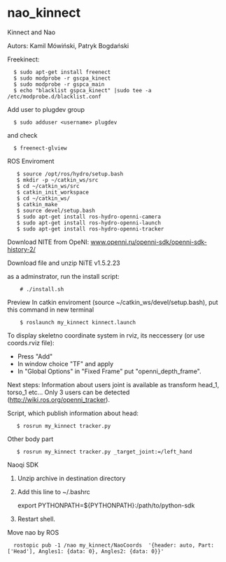 # nao_kinnect
Kinnect and Nao

Autors: Kamil Mówiński, Patryk Bogdański

 Freekinect:

      $ sudo apt-get install freenect
      $ sudo modprobe -r gscpa_kinect
      $ sudo modprobe -r gspca_main
      $ echo "blacklist gspca_kinect" |sudo tee -a /etc/modprobe.d/blacklist.conf

Add user to plugdev group

      $ sudo adduser <username> plugdev
      

and check 

      $ freenect-glview

ROS Enviroment

       $ source /opt/ros/hydro/setup.bash
       $ mkdir -p ~/catkin_ws/src
       $ cd ~/catkin_ws/src
       $ catkin_init_workspace
       $ cd ~/catkin_ws/
       $ catkin_make
       $ source devel/setup.bash
       $ sudo apt-get install ros-hydro-openni-camera
       $ sudo apt-get install ros-hydro-openni-launch
       $ sudo apt-get install ros-hydro-openni-tracker

Download NITE from OpeNI: www.openni.ru/openni-sdk/openni-sdk-history-2/

Download file and unzip
NiTE v1.5.2.23

as a adminstrator, run the install script:

        # ./install.sh

Preview 
In catkin enviroment (source ~/catkin_ws/devel/setup.bash), put this command in new terminal

        $ roslaunch my_kinnect kinnect.launch

To display skeletno coordinate system in rviz, its neccessery (or use coords.rviz file):
- Press "Add"
- In window choice "TF" and apply
- In "Global Options" in "Fixed Frame" put "openni_depth_frame".


Next steps:
Information about users joint is available as transform head_1, torso_1 etc...
Only 3 users can be detected (http://wiki.ros.org/openni_tracker).

Script, which publish information about head:

       $ rosrun my_kinnect tracker.py 

Other body part

       $ rosrun my_kinnect tracker.py _target_joint:=/left_hand

Naoqi SDK
1. Unzip archive in destination directory
2. Add this line to ~/.bashrc

      export PYTHONPATH=${PYTHONPATH}:/path/to/python-sdk

3. Restart shell.


Move nao by ROS

      rostopic pub -1 /nao my_kinnect/NaoCoords  '{header: auto, Part: ['Head'], Angles1: {data: 0}, Angles2: {data: 0}}'
